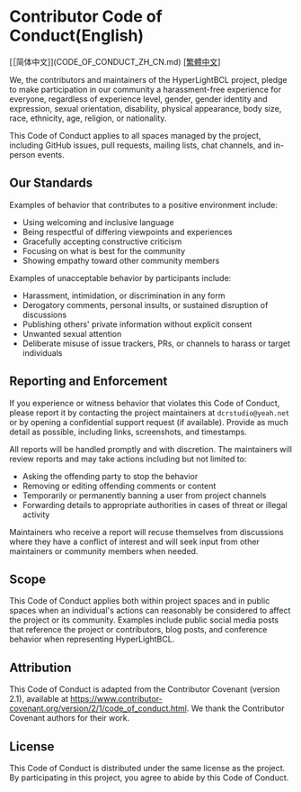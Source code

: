 # Contributor Code of Conduct(English)
[［简体中文]](CODE_OF_CONDUCT_ZH_CN.md)
[[繁體中文]](CODE_OF_CONDUCT_ZH_TW.md)

We, the contributors and maintainers of the HyperLightBCL project, pledge to make participation in our community a harassment-free experience for everyone, regardless of experience level, gender, gender identity and expression, sexual orientation, disability, physical appearance, body size, race, ethnicity, age, religion, or nationality.

This Code of Conduct applies to all spaces managed by the project, including GitHub issues, pull requests, mailing lists, chat channels, and in-person events.

## Our Standards

Examples of behavior that contributes to a positive environment include:

- Using welcoming and inclusive language
- Being respectful of differing viewpoints and experiences
- Gracefully accepting constructive criticism
- Focusing on what is best for the community
- Showing empathy toward other community members

Examples of unacceptable behavior by participants include:

- Harassment, intimidation, or discrimination in any form
- Derogatory comments, personal insults, or sustained disruption of discussions
- Publishing others' private information without explicit consent
- Unwanted sexual attention
- Deliberate misuse of issue trackers, PRs, or channels to harass or target individuals

## Reporting and Enforcement

If you experience or witness behavior that violates this Code of Conduct, please report it by contacting the project maintainers at `dcrstudio@yeah.net` or by opening a confidential support request (if available). Provide as much detail as possible, including links, screenshots, and timestamps.

All reports will be handled promptly and with discretion. The maintainers will review reports and may take actions including but not limited to:

- Asking the offending party to stop the behavior
- Removing or editing offending comments or content
- Temporarily or permanently banning a user from project channels
- Forwarding details to appropriate authorities in cases of threat or illegal activity

Maintainers who receive a report will recuse themselves from discussions where they have a conflict of interest and will seek input from other maintainers or community members when needed.

## Scope

This Code of Conduct applies both within project spaces and in public spaces when an individual's actions can reasonably be considered to affect the project or its community. Examples include public social media posts that reference the project or contributors, blog posts, and conference behavior when representing HyperLightBCL.

## Attribution

This Code of Conduct is adapted from the Contributor Covenant (version 2.1), available at https://www.contributor-covenant.org/version/2/1/code_of_conduct.html. We thank the Contributor Covenant authors for their work.

## License

This Code of Conduct is distributed under the same license as the project. By participating in this project, you agree to abide by this Code of Conduct.